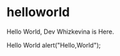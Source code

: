 # helloworld
Hello World, Dev Whizkevina is Here.
<!DOCTYPE HTML>
<HTML>
<head>Hello World</head>
<script type: "text/JavaScript" src:"jQuery.3.2.1.js></script>
       alert("Hello,World");
<body></body>
</HTML>
